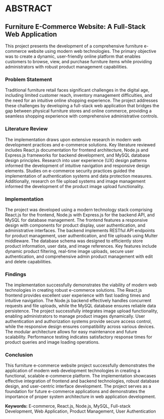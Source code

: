 # ABSTRACT

## Furniture E-Commerce Website: A Full-Stack Web Application

This project presents the development of a comprehensive furniture e-commerce website using modern web technologies. The primary objective was to create a dynamic, user-friendly online platform that enables customers to browse, view, and purchase furniture items while providing administrators with robust product management capabilities.

### Problem Statement

Traditional furniture retail faces significant challenges in the digital age, including limited customer reach, inventory management difficulties, and the need for an intuitive online shopping experience. The project addresses these challenges by developing a full-stack web application that bridges the gap between physical furniture stores and online commerce, providing a seamless shopping experience with comprehensive administrative controls.

### Literature Review

The implementation draws upon extensive research in modern web development practices and e-commerce solutions. Key literature reviewed includes React.js documentation for frontend architecture, Node.js and Express.js frameworks for backend development, and MySQL database design principles. Research into user experience (UX) design patterns informed the development of intuitive navigation and responsive design elements. Studies on e-commerce security practices guided the implementation of authentication systems and data protection measures. Additionally, research on file upload systems and image management informed the development of the product image upload functionality.

### Implementation

The project was developed using a modern technology stack comprising React.js for the frontend, Node.js with Express.js for the backend API, and MySQL for database management. The frontend features a responsive design with components for product display, user authentication, and administrative interfaces. The backend implements RESTful API endpoints for product management, user authentication, and file uploads using Multer middleware. The database schema was designed to efficiently store product information, user data, and image references. Key features include dynamic product filtering, real-time image uploads, secure user authentication, and comprehensive admin product management with edit and delete capabilities.

### Findings

The implementation successfully demonstrates the viability of modern web technologies in creating robust e-commerce solutions. The React.js frontend provides excellent user experience with fast loading times and intuitive navigation. The Node.js backend effectively handles concurrent requests and file uploads, while the MySQL database ensures reliable data persistence. The project successfully integrates image upload functionality, enabling administrators to manage product images dynamically. User authentication and authorization systems provide secure access control, while the responsive design ensures compatibility across various devices. The modular architecture allows for easy maintenance and future scalability. Performance testing indicates satisfactory response times for product queries and image loading operations.

### Conclusion

This furniture e-commerce website project successfully demonstrates the application of modern web development technologies in creating a functional, scalable e-commerce platform. The implementation showcases effective integration of frontend and backend technologies, robust database design, and user-centric interface development. The project serves as a foundation for future e-commerce applications and demonstrates the importance of proper system architecture in web application development.

**Keywords:** E-commerce, React.js, Node.js, MySQL, Full-stack Development, Web Application, Product Management, User Authentication 